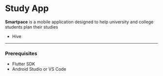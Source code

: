 # Study App

**Smartpace** is a mobile application designed to help university and college students plan their studies
- Hive

---

### Prerequisites
- Flutter SDK
- Android Studio or VS Code

